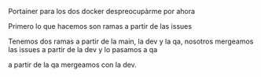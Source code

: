 Portainer para los dos
docker despreocupàrme por ahora

Primero lo que hacemos son ramas a partir de las issues

Tenemos dos ramas a partir de la main, la dev y la qa, nosotros mergeamos las issues a partir de la dev y lo pasamos a qa

a partir de la qa mergeamos con la dev.